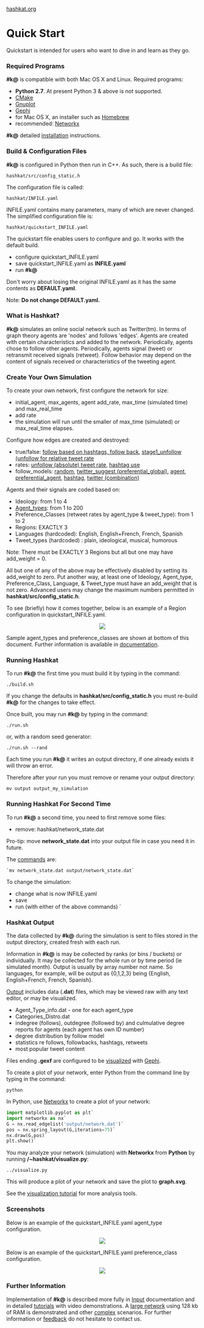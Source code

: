 [hashkat.org](http://hashkat.org)

# Quick Start

Quickstart is intended for users who want to dive in and learn as they go.

### Required Programs

**#k@** is compatible with both Mac OS X and Linux. Required programs:

*  **Python 2.7**.  At present Python 3 & above is not supported.
*  [CMake](http://www.cmake.org/) 
*  [Gnuplot](http://gnuplot.sourceforge.net/)
*  [Gephi](http://gephi.github.io/)
*  for Mac OS X, an installer such as [Homebrew](http://brew.sh/)
*  recommended:  [Networkx](https://networkx.github.io/)

**#k@** detailed [installation](http://docs.hashkat.org/en/latest/installation/) instructions. 

### Build & Configuration Files

**#k@** is configured in Python then run in C++.  As such, there is a build file:

`hashkat/src/config_static.h`

The configuration file is called:

`hashkat/INFILE.yaml`

INFILE.yaml contains many parameters, many of which are never changed.  The simplified configuration file is:

`hashkat/quickstart_INFILE.yaml`

The quickstart file enables users to configure and go.  It works with the default build.

*  configure quickstart_INFILE.yaml
*  save quickstart_INFILE.yaml as **INFILE.yaml**
*  run **#k@**

Don't worry about losing the original INFILE.yaml as it has the same contents as **DEFAULT.yaml**. 

Note:  **Do not change DEFAULT.yaml.**

### What is Hashkat?

**#k@** simulates an online social network such as Twitter(tm).  In terms of graph theory agents are 'nodes' and follows 'edges'. Agents are created with certain characteristics and added to the network.  Periodically, agents chose to follow other agents.  Periodically, agents signal (tweet) or retransmit received signals (retweet).  Follow behavior may depend on the content of signals received or characteristics of the tweeting agent.  

### Create Your Own Simulation

To create your own network, first configure the network for size:

*  initial_agent, max_agents, agent add_rate, max_time (simulated time) and max_real_time
*  add rate
*  the simulation will run until the smaller of max_time (simulated) or max_real_time elapses.

Configure how edges are created and destroyed:

*  true/false:  [follow based on hashtags, follow back](http://docs.hashkat.org/en/latest/tutorial09/), [stage1_unfollow (unfollow for relative tweet rate](http://docs.hashkat.org/en/latest/tutorial11/) 
*  rates: [unfollow (absolute) tweet rate](http://docs.hashkat.org/en/latest/tutorial11/), [hashtag use](http://docs.hashkat.org/en/latest/tutorial09/)
*  follow_models:  [random](http://docs.hashkat.org/en/latest/tutorial03/), [twitter_suggest (preferential_global)](http://docs.hashkat.org/en/latest/tutorial04/), [agent](http://docs.hashkat.org/en/latest/tutorial05/), [preferential_agent](http://docs.hashkat.org/en/latest/tutorial06/), [hashtag](http://docs.hashkat.org/en/latest/tutorial07/), [twitter (combination)](http://docs.hashkat.org/en/latest/tutorial08/)

Agents and their signals are coded based on:

*  Ideology: from 1 to 4
*  [Agent_types](http://docs.hashkat.org/en/latest/tutorial12/):  from 1 to 200
*  Preference_Classes (retweet rates by agent_type & tweet_type): from 1 to 2
*  Regions:  EXACTLY 3
*  Languages (hardcoded): English, English+French, French, Spanish
*  Tweet_types (hardcoded) : plain, ideological, musical, humorous

Note:  There must be EXACTLY 3 Regions but all but one may have add_weight = 0. 

All but one of any of the above may be effectively disabled by setting its add_weight to zero.  Put another way, at least one of Ideology, Agent_type, Preference_Class, Language, & Tweet_type must have an add_weight that is not zero. Advanced users may change the maximum numbers permitted in **hashkat/src/config_static.h**.  

To see (briefly) how it comes together, below is an example of a Region configuration in quickstart_INFILE.yaml.  

<center>
<img src='../img/quickstart/regions.png'>
</center>

Sample agent_types and preference_classes are shown at bottom of this document.  Further information is available in [documentation](http://docs.hashkat.org/en/latest/).  

### Running Hashkat

To run **#k@** the first time you must build it by typing in the command:

`./build.sh`  

If you change the defaults in **hashkat/src/config_static.h** you must re-build **#k@** for the changes to take effect.

Once built, you may run **#k@** by typing in the command:

`./run.sh`

or, with a random seed generator:

`./run.sh --rand`

Each time you run **#k@** it writes an output directory, if one already exists it will throw an error.  

Therefore after your run you must remove or rename your output directory:

`mv output output_my_simulation`

### Running Hashkat For Second Time

To run **#k@** a second time, you need to first remove some files:

* remove:  hashkat/network_state.dat

Pro-tip:  move **network_state.dat** into your output file in case you need it in future.

The [commands](http://docs.hashkat.org/en/latest/commandline/) are:

    `mv network_state.dat output/network_state.dat`

To change the simulation:

*  change what is now INFILE.yaml
*  save
*  run (with either of the above commands)         `

### Hashkat Output

The data collected by **#k@** during the simulation is sent to files stored in the output directory, created fresh with each run.  

Information in **#k@** is may be collected by ranks (or bins / buckets) or individually.  It may be collected for the whole run or by time period (ie simulated month).  Output is usually by array number not name.  So languages, for example, will be output as {0,1,2,3} being {English, English+French, French, Spanish}.

[Output](http://docs.hashkat.org/en/latest/output/) includes data (**.dat**) files, which may be viewed raw with any text editor, or may be visualized. 

*  Agent_Type_info.dat - one for each agent_type
*  Categories_Distro.dat
*  indegree (follows), outdegree (followed by) and culmulative degree reports for agents (each agent has own ID number)
*  degree distribution by follow model
*  statistics re follows, followbacks, hashtags, retweets
*  most popular tweet content

Files ending **.gexf** are configured to be [visualized](http://docs.hashkat.org/en/latest/visualization/) with [Gephi](http://gephi.github.io/). 

To create a plot of your network, enter Python from the command line by typing in the command:

`python`

In Python, use [Networkx](https://networkx.github.io/) to create a plot of your network:

```python
import matplotlib.pyplot as plt`
import networkx as nx`
G = nx.read_edgelist('output/network.dat')`
pos = nx.spring_layout(G,iterations=75)`
nx.draw(G,pos)`
plt.show()`
```
You may analyze your network (simulation) with **Networkx** from **Python** by running **/~hashkat/visualize.py**:

`../visualize.py`

This will produce a plot of your network and save the plot to **graph.svg**.  

See the [visualization tutorial](http://docs.hashkat.org/en/latest/visualization/) for more analysis tools.

### Screenshots

Below is an example of the quickstart_INFILE.yaml agent_type configuration.

<center>
<img src='../img/quickstart/agents.png'>
</center>

Below is an example of the quickstart_INFILE.yaml preference_class configuration.

<center>
<img src='../img/quickstart/preference_class.png'>
</center>

### Further Information

Implementation of **#k@** is described more fully in [Input](http://docs.hashkat.org/en/latest/input/) documentation and in detailed [tutorials](http://docs.hashkat.org/en/latest/tutorial01/) with video demonstrations.  A [large network](http://docs.hashkat.org/en/latest/large_network/) using 128 kb of RAM is demonstrated and other [complex](http://docs.hashkat.org/en/latest/tutorial13/) scenarios.  For further information or [feedback](https://github.com/hashkat/hashkat) do not hesitate to contact us.


